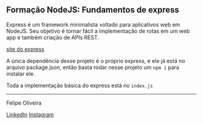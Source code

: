 ## Formação NodeJS: Fundamentos de express

Express é um framework minimalista voltado para aplicativos web em NodeJS. Seu objetivo é tornar fácil a implementação de rotas em um web app e também criação de APIs REST.

[site do express](https://expressjs.com/pt-br/)

A única dependência desse projeto é o próprio express, e ele já está no arquivo package.json, então basta rodar nesse projeto um `npm i` para instalar ele.

Toda a implementação básica do express está no `index.js`

<hr>

Felipe Oliveira

[LinkedIn](https://www.linkedin.com/in/felipeoli7eira/)
[Instagram](https://www.instagram.com/felipeoli7eira/)